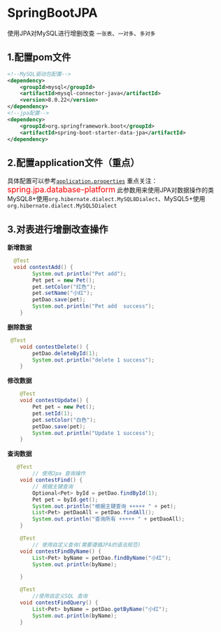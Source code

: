 # SpringBootJPA

使用JPA对MySQL进行增删改查 `一张表`、`一对多`、`多对多`

## 1.配置pom文件

```xml
<!--MySQL驱动包配置-->
<dependency>
    <groupId>mysql</groupId>
    <artifactId>mysql-connector-java</artifactId>
    <version>8.0.22</version>
</dependency>
<!--jpa配置-->
<dependency>
    <groupId>org.springframework.boot</groupId>
    <artifactId>spring-boot-starter-data-jpa</artifactId>
</dependency>

```

## 2.配置application文件（重点）
具体配置可以参考[`application.properties`](https://github.com/lhh2002/BigDataCodeWarehouse/blob/main/SpringBootJPA/src/main/resources/application.properties) 重点关注：<font size="4" color="red">spring.jpa.database-platform</font>
此参数用来使用JPA对数据操作的类 MySQL8+使用`org.hibernate.dialect.MySQL8Dialect`、MySQL5+使用`org.hibernate.dialect.MySQL5Dialect`

## 3.对表进行增删改查操作

**新增数据**
```java
  @Test
  void contestAdd() {
        System.out.println("Pet add");
        Pet pet = new Pet();
        pet.setColor("红色");
        pet.setName("小红");
        petDao.save(pet);
        System.out.println("Pet add  success");
    }
```
**删除数据**
```java
 @Test
    void contestDelete() {
        petDao.deleteById(1);
        System.out.println("delete 1 success");
    }
```
**修改数据**
```java
    @Test
    void contestUpdate() {
        Pet pet = new Pet();
        pet.setId(1);
        pet.setColor("白色");
        petDao.save(pet);
        System.out.println("Update 1 success");
    }
```
**查询数据**
```java
   @Test
        // 使用Jpa 查询操作
    void contestFind() {
        // 根据主键查询
        Optional<Pet> byId = petDao.findById(1);
        Pet pet = byId.get();
        System.out.println("根据主键查询 +++++ " + pet);
        List<Pet> petDaoAll = petDao.findAll();
        System.out.println("查询所有 +++++ " + petDaoAll);
    }

    @Test
        // 使用自定义查询(需要遵循JPA的语法规范)
    void contestFindByName() {
        List<Pet> byName = petDao.findByName("小红");
        System.out.println(byName);

    }

    @Test
        //使用自定义SQL 查询
    void contestFindQuery() {
        List<Pet> byName = petDao.getByName("小红");
        System.out.println(byName);
    }
```